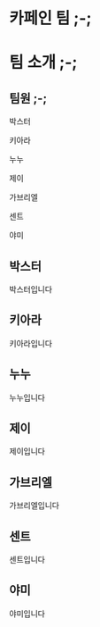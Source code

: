 # 카페인 팀 ;-;

# 팀 소개 ;-;

## 팀원 ;-;

박스터

키아라

누누

제이

가브리엘

센트

야미

## 박스터

박스터입니다

## 키아라

키아라입니다

## 누누

누누입니다

## 제이

제이입니다

## 가브리엘

가브리엘입니다

## 센트

센트입니다

## 야미

야미입니다
